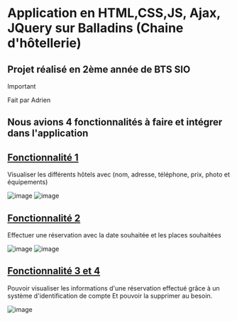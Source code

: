 # Application en HTML,CSS,JS, Ajax, JQuery sur Balladins (Chaine d'hôtellerie)
## Projet réalisé en 2ème année de BTS SIO
>[!IMPORTANT]
> Fait par Adrien

## Nous avions 4 fonctionnalités à faire et intégrer dans l'application
## **<ins>Fonctionnalité 1**</ins>
Visualiser les différents hôtels avec (nom, adresse, téléphone, prix, photo et équipements)

![image](https://github.com/ItsKiruaPC/AP-Balladin-Web/assets/77117153/19d652ea-7937-459d-878d-3dcd65531760)
![image](https://github.com/ItsKiruaPC/AP-Balladin-Web/assets/77117153/7156ad1c-9c8d-4c3e-8fd5-e41c66c35d82)

## **<ins>Fonctionnalité 2**</ins>
Effectuer une réservation avec la date souhaitée et les places souhaitées

![image](https://github.com/ItsKiruaPC/AP-Balladin-Web/assets/77117153/156b7c51-6270-4600-9d26-2dc363b07d36)
![image](https://github.com/ItsKiruaPC/AP-Balladin-Web/assets/77117153/aac579fe-12c8-474f-8f35-460101fbb0b1)



## **<ins>Fonctionnalité 3 et 4**</ins>
Pouvoir visualiser les informations d'une réservation effectué grâce à un système d'identification de compte
Et pouvoir la supprimer au besoin.

![image](https://github.com/ItsKiruaPC/AP-Balladin-Web/assets/77117153/09f3e04a-f0bb-424d-acd5-70fba6b05514)

